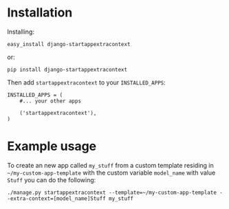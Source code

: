 Installation
==========

Installing: 

    easy_install django-startappextracontext

or:

    pip install django-startappextracontext

Then add `startappextracontext` to your `INSTALLED_APPS`:

    INSTALLED_APPS = (
        #... your other apps

        ('startappextracontext'),
    )

Example usage
===========

To create an new app called `my_stuff` from a custom template residing in `~/my-custom-app-template` with the 
custom variable `model_name` with value `Stuff` you can do the following:

    ./manage.py startappextracontext --template=~/my-custom-app-template --extra-context=[model_name]Stuff my_stuff
